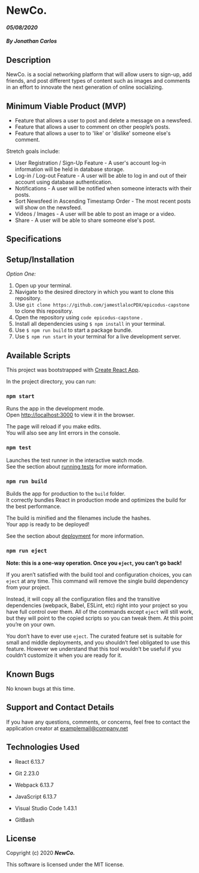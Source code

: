 # NewCo.

#### _05/08/2020_

#### _By Jonathan Carlos_

## **Description**

NewCo. is a social networking platform that will allow users to sign-up, add friends, and post different types of content such as images and comments in an effort to innovate the next generation of online socializing.

## **Minimum Viable Product (MVP)**

* Feature that allows a user to post and delete a message on a newsfeed.
* Feature that allows a user to comment on other people’s posts.
* Feature that allows a user to to 'like' or 'dislike' someone else's comment.

Stretch goals include:

* User Registration / Sign-Up Feature - A user's account log-in information will be held in database storage.
* Log-in / Log-out Feature - A user will be able to log in and out of their account using database authentication.
* Notifications - A user will be notified when someone interacts with their posts.
* Sort Newsfeed in Ascending Timestamp Order - The most recent posts will show on the newsfeed.
* Videos / Images - A user will be able to post an image or a video.
* Share - A user will be able to share someone else's post.

## Specifications

## **Setup/Installation**

*Option One:*
1. Open up your terminal.
2. Navigate to the desired directory in which you want to clone this repository.
3. Use `git clone https://github.com/jamestlalocPDX/epicodus-capstone` to clone this repository.
4. Open the repository using `code epicodus-capstone` .
5. Install all dependencies using `$ npm install` in your terminal.
6. Use `$ npm run build` to start a package bundle.
7. Use `$ npm run start` in your terminal for a live development server.

## Available Scripts

This project was bootstrapped with [Create React App](https://github.com/facebook/create-react-app).

In the project directory, you can run:

### `npm start`

Runs the app in the development mode.<br />
Open [http://localhost:3000](http://localhost:3000) to view it in the browser.

The page will reload if you make edits.<br />
You will also see any lint errors in the console.

### `npm test`

Launches the test runner in the interactive watch mode.<br />
See the section about [running tests](https://facebook.github.io/create-react-app/docs/running-tests) for more information.

### `npm run build`

Builds the app for production to the `build` folder.<br />
It correctly bundles React in production mode and optimizes the build for the best performance.

The build is minified and the filenames include the hashes.<br />
Your app is ready to be deployed!

See the section about [deployment](https://facebook.github.io/create-react-app/docs/deployment) for more information.

### `npm run eject`

**Note: this is a one-way operation. Once you `eject`, you can’t go back!**

If you aren’t satisfied with the build tool and configuration choices, you can `eject` at any time. This command will remove the single build dependency from your project.

Instead, it will copy all the configuration files and the transitive dependencies (webpack, Babel, ESLint, etc) right into your project so you have full control over them. All of the commands except `eject` will still work, but they will point to the copied scripts so you can tweak them. At this point you’re on your own.

You don’t have to ever use `eject`. The curated feature set is suitable for small and middle deployments, and you shouldn’t feel obligated to use this feature. However we understand that this tool wouldn’t be useful if you couldn’t customize it when you are ready for it.

## **Known Bugs**

No known bugs at this time.

## **Support and Contact Details**

If you have any questions, comments, or concerns, feel free to contact the application creator at examplemail@company.net 

## **Technologies Used**

* React 6.13.7

* Git 2.23.0

* Webpack 6.13.7

* JavaScript 6.13.7

* Visual Studio Code 1.43.1

* GitBash

## **License**

Copyright (c) 2020 **_NewCo._**

This software is licensed under the MIT license.